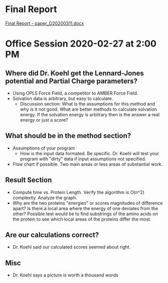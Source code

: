 # Final Report

[Final Report - paper_D20200311.docx](paper_D20200311.docx)

# Office Session 2020-02-27 at 2:00 PM

## Where did Dr. Koehl get the Lennard-Jones potential and Partial Charge parameters?
* Using OPLS Force Field, a competitor to AMBER Force Field.
* Solvation data is arbitrary, but easy to calculate. 
	* Discussion section: What is the assumptions for this method and why is it not good. What are better methods to calculate solvation energy. If the solvation energy is arbitrary then is the answer a real energy or just a score?

## What should be in the method section?
* Assumptions of your program
	* How is the input data formated. Be specific. Dr. Koehl will test your program with "dirty" data if input assumptions not specified.
* Flow chart if possible. Two main areas or less areas of substantial work.

## Result Section
* Compute time vs. Protein Length. Verify the algorithm is O(n^2) complexity. Analyze the graph.
* Why are the two proteins "energies" or scores magnitudes of difference apart? Is there a local area where the energy of one deviates from the other? Possible test would be to find substrings of the amino acids on the protein to see which local areas of the proteins differ the most.

## Are our calculations correct?
* Dr. Koehl said our calculated scores seemed about right.

## Misc
* Dr. Koehl says a picture is worth a thousand words
